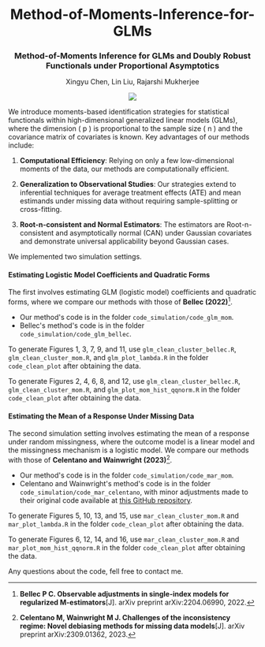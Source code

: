 
<h1 align="center" style="margin-bottom:0px; border-bottom:0px; padding-bottom:0px">Method-of-Moments-Inference-for-GLMs</h1>
<h3 align="center" style="margin-bottom:0px; border-bottom:0px; padding-bottom:0px">Method-of-Moments Inference for GLMs and Doubly Robust Functionals under Proportional Asymptotics</h3>
<p align="center" style="margin-bottom:0px; border-bottom:0px; padding-bottom:0px">Xingyu Chen, Lin Liu, Rajarshi Mukherjee</p>

<p align="center">
    <a style="text-decoration:none !important;" href=" " alt="arXiv"><img src="https://img.shields.io/badge/paper-arXiv-red" /></a>
</p>

We introduce moments-based identification strategies for statistical functionals within high-dimensional generalized linear models (GLMs), where the dimension \( p \) is proportional to the sample size \( n \) and the covariance matrix of covariates is known. Key advantages of our methods include:

1. **Computational Efficiency**: Relying on only a few low-dimensional moments of the data, our methods are computationally efficient.

2. **Generalization to Observational Studies**: Our strategies extend to inferential techniques for average treatment effects (ATE) and mean estimands under missing data without requiring sample-splitting or cross-fitting.

3. **Root-n-consistent and Normal Estimators**: The estimators are Root-n-consistent and asymptotically normal (CAN) under Gaussian covariates and demonstrate universal applicability beyond Gaussian cases.


We implemented two simulation settings.

#### Estimating Logistic Model Coefficients and Quadratic Forms
The first involves estimating GLM (logistic model) coefficients and quadratic forms, where we compare our methods with those of **Bellec (2022)**[^1].

- Our method's code is in the folder `code_simulation/code_glm_mom`.
- Bellec's method's code is in the folder `code_simulation/code_glm_bellec`.

To generate Figures 1, 3, 7, 9, and 11, use `glm_clean_cluster_bellec.R`, `glm_clean_cluster_mom.R`, and `glm_plot_lambda.R` in the folder `code_clean_plot` after obtaining the data.

To generate Figures 2, 4, 6, 8, and 12, use `glm_clean_cluster_bellec.R`, `glm_clean_cluster_mom.R`, and `glm_plot_mom_hist_qqnorm.R` in the folder `code_clean_plot` after obtaining the data.

#### Estimating the Mean of a Response Under Missing Data
The second simulation setting involves estimating the mean of a response under random missingness, where the outcome model is a linear model and the missingness mechanism is a logistic model. We compare our methods with those of **Celentano and Wainwright (2023)**[^2].

- Our method's code is in the folder `code_simulation/code_mar_mom`.
- Celentano and Wainwright's method's code is in the folder `code_simulation/code_mar_celentano`, with minor adjustments made to their original code available at [this GitHub repository](https://github.com/mcelentano/Debiasing_for_missing_data).

To generate Figures 5, 10, 13, and 15, use `mar_clean_cluster_mom.R` and `mar_plot_lambda.R` in the folder `code_clean_plot` after obtaining the data.

To generate Figures 6, 12, 14, and 16, use `mar_clean_cluster_mom.R` and `mar_plot_mom_hist_qqnorm.R` in the folder `code_clean_plot` after obtaining the data.

Any questions about the code, fell free to contact me. 

[^1]: **Bellec P C. Observable adjustments in single-index models for regularized M-estimators**[J]. arXiv preprint arXiv:2204.06990, 2022.

[^2]: **Celentano M, Wainwright M J. Challenges of the inconsistency regime: Novel debiasing methods for missing data models**[J]. arXiv preprint arXiv:2309.01362, 2023.
